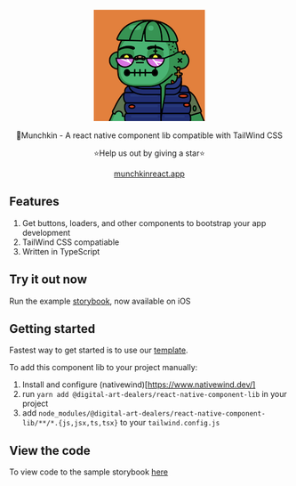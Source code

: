 <p align="center">
  <img width="200" height="200" src="https://github.com/daboigbae/react-native-component-lib/blob/main/assets/logo.png"/>
</p>

<p align="center">👾Munchkin - A react native component lib compatible with TailWind CSS</p>

<p align="center">
  ⭐Help us out by giving a star⭐
</p>

<p align="center">
  <a href="https://munchkinreact.app/">munchkinreact.app</a>
</p>

## Features
1. Get buttons, loaders, and other components to bootstrap your app development
2. TailWind CSS compatiable
3. Written in TypeScript

## Try it out now
Run the example [storybook](https://apps.apple.com/us/app/munchkin-storybook/id6443563473), now available on iOS

## Getting started
Fastest way to get started is to use our [template](https://github.com/daboigbae/react-native-template). 

To add this component lib to your project manually:
1. Install and configure (nativewind)[https://www.nativewind.dev/]
2. run `yarn add @digital-art-dealers/react-native-component-lib` in your project
3. add `node_modules/@digital-art-dealers/react-native-component-lib/**/*.{js,jsx,ts,tsx}` to your `tailwind.config.js`

## View the code
To view code to the sample storybook [here](https://github.com/daboigbae/react-native-component-lib)
